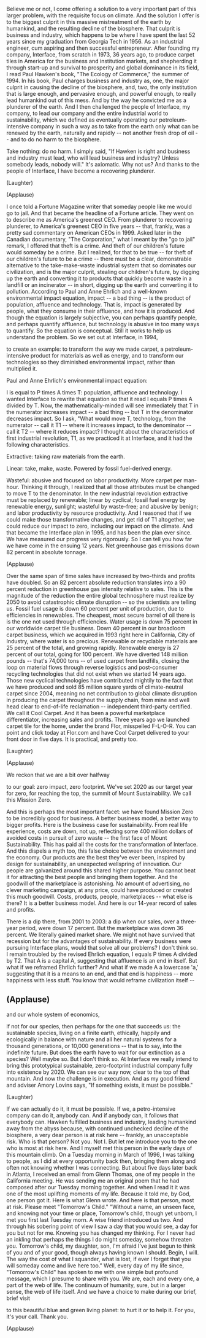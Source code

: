 
Believe me or not, I come offering a solution
to a very important part of this larger problem,
with the requisite focus on climate.
And the solution I offer
is to the biggest culprit
in this massive mistreatment of the earth
by humankind,
and the resulting decline of the biosphere.
That culprit is business and industry,
which happens to be where I have spent the last 52 years
since my graduation from Georgia Tech in 1956.
As an industrial engineer,
cum aspiring and then successful entrepreneur.
After founding my company, Interface, from scratch
in 1973, 36 years ago,
to produce carpet tiles in America
for the business and institution markets,
and shepherding it through start-up and survival
to prosperity and global dominance in its field,
I read Paul Hawken&#39;s book,
&quot;The Ecology of Commerce,&quot;
the summer of 1994.
In his book, Paul charges business and industry
as, one, the major culprit
in causing the decline of the biosphere,
and, two, the only institution that is large enough,
and pervasive enough, and powerful enough,
to really lead humankind out of this mess.
And by the way he convicted me
as a plunderer of the earth.
And I then challenged the people of Interface, my company,
to lead our company and the entire industrial world to sustainability,
which we defined as eventually operating
our petroleum-intensive company in such a way
as to take from the earth
only what can be renewed by the earth, naturally and rapidly --
not another fresh drop of oil --
and to do no harm to the biosphere.

Take nothing: do no harm.
I simply said, &quot;If Hawken is right
and business and industry must lead,
who will lead business and industry?
Unless somebody leads, nobody will.&quot;
It&#39;s axiomatic. Why not us?
And thanks to the people of Interface,
I have become a recovering plunderer.

(Laughter)


(Applause)

I once told a Fortune Magazine writer
that someday people like me would go to jail.
And that became the headline of a Fortune article.
They went on to describe me as America&#39;s greenest CEO.
From plunderer to recovering plunderer,
to America&#39;s greenest CEO in five years --
that, frankly, was a pretty sad commentary
on American CEOs in 1999.
Asked later in the Canadian documentary, &quot;The Corporation,&quot;
what I meant by the &quot;go to jail&quot; remark,
I offered that theft is a crime.
And theft of our children&#39;s future would someday be a crime.
But I realized, for that to be true --
for theft of our children&#39;s future to be a crime --
there must be a clear, demonstrable alternative
to the take-make-waste industrial system
that so dominates our civilization,
and is the major culprit, stealing our children&#39;s future,
by digging up the earth
and converting it to products that quickly become waste
in a landfill or an incinerator --
in short, digging up the earth and converting it to pollution.
According to Paul and Anne Ehrlich
and a well-known environmental impact equation,
impact -- a bad thing --
is the product of population, affluence and technology.
That is, impact is generated by people,
what they consume in their affluence,
and how it is produced.
And though the equation is largely subjective,
you can perhaps quantify people, and perhaps quantify affluence,
but technology is abusive in too many ways to quantify.
So the equation is conceptual.
Still it works to help us understand the problem.
So we set out at Interface, in 1994,

to create an example:
to transform the way we made carpet,
a petroleum-intensive product for materials as well as energy,
and to transform our technologies
so they diminished environmental impact,
rather than multiplied it.

Paul and Anne Ehrlich&#39;s environmental impact equation:

I is equal to P times A times T:
population, affluence and technology.
I wanted Interface to rewrite that equation so that it read
I equals P times A divided by T.
Now, the mathematically-minded will see immediately
that T in the numerator increases impact -- a bad thing --
but T in the denominator decreases impact.
So I ask, &quot;What would move T, technology,
from the numerator -- call it T1 --
where it increases impact,
to the denominator -- call it T2 --
where it reduces impact?
I thought about the characteristics
of first industrial revolution,
T1, as we practiced it at Interface,
and it had the following characteristics.

Extractive: taking raw materials from the earth.

Linear: take, make, waste.
Powered by fossil fuel-derived energy.

Wasteful: abusive and focused on labor productivity.
More carpet per man-hour.
Thinking it through, I realized that all those attributes
must be changed to move T to the denominator.
In the new industrial revolution extractive must be replaced by renewable;
linear by cyclical;
fossil fuel energy by renewable energy, sunlight;
wasteful by waste-free;
and abusive by benign;
and labor productivity by resource productivity.
And I reasoned that if we could make those transformative changes,
and get rid of T1 altogether,
we could reduce our impact to zero,
including our impact on the climate.
And that became the Interface plan in 1995,
and has been the plan ever since.
We have measured our progress very rigorously.
So I can tell you how far we have come in the ensuing 12 years.
Net greenhouse gas emissions
down 82 percent in absolute tonnage.

(Applause)

Over the same span of time
sales have increased by two-thirds and profits have doubled.
So an 82 percent absolute reduction
translates into a 90 percent reduction
in greenhouse gas intensity relative to sales.
This is the magnitude
of the reduction the entire global technosphere
must realize by 2050
to avoid catastrophic climate disruption --
so the scientists are telling us.
Fossil fuel usage is down 60 percent per unit of production,
due to efficiencies in renewables.
The cheapest, most secure barrel of oil there is
is the one not used through efficiencies.
Water usage is down 75 percent
in our worldwide carpet tile business.
Down 40 percent in our broadloom carpet business,
which we acquired in 1993
right here in California, City of Industry,
where water is so precious.
Renewable or recyclable materials are 25 percent of the total, and growing rapidly.
Renewable energy is 27 percent of our total,
going for 100 percent.
We have diverted 148 million pounds --
that&#39;s 74,000 tons --
of used carpet from landfills,
closing the loop on material flows
through reverse logistics
and post-consumer recycling technologies
that did not exist when we started 14 years ago.
Those new cyclical technologies
have contributed mightily to the fact that we have produced and sold
85 million square yards of climate-neutral carpet
since 2004,
meaning no net contribution to global climate disruption
in producing the carpet throughout the supply chain,
from mine and well head clear to end-of-life reclamation --
independent third-party certified.
We call it Cool Carpet.
And it has been a powerful marketplace differentiator,
increasing sales and profits.
Three years ago we launched carpet tile for the home,
under the brand Flor,
misspelled F-L-O-R.
You can point and click today at Flor.com
and have Cool Carpet delivered to your front door in five days.
It is practical, and pretty too.

(Laughter)


(Applause)

We reckon that we are a bit over halfway

to our goal: zero impact, zero footprint.
We&#39;ve set 2020 as our target year for zero,
for reaching the top, the summit of Mount Sustainability.
We call this Mission Zero.

And this is perhaps the most important facet:
we have found Mission Zero to be incredibly good for business.
A better business model,
a better way to bigger profits.
Here is the business case for sustainability.
From real life experience, costs are down, not up,
reflecting some 400 million dollars
of avoided costs in pursuit of zero waste --
the first face of Mount Sustainability.
This has paid all the costs for the transformation of Interface.
And this dispels a myth too,
this false choice between the environment and the economy.
Our products are the best they&#39;ve ever been,
inspired by design for sustainability,
an unexpected wellspring of innovation.
Our people are galvanized around this shared higher purpose.
You cannot beat it for attracting the best people
and bringing them together.
And the goodwill of the marketplace is astonishing.
No amount of advertising, no clever marketing campaign,
at any price, could have produced or created
this much goodwill.
Costs, products, people, marketplaces --
what else is there?
It is a better business model.
And here is our 14-year record of sales and profits.

There is a dip there, from 2001 to 2003:
a dip when our sales, over a three-year period,
were down 17 percent.
But the marketplace was down 36 percent.
We literally gained market share.
We might not have survived that recession
but for the advantages of sustainability.
If every business were pursuing Interface plans,
would that solve all our problems?
I don&#39;t think so.
I remain troubled by the revised Ehrlich equation,
I equals P times A divided by T2.
That A is a capital A,
suggesting that affluence is an end in itself.
But what if we reframed Ehrlich further?
And what if we made A a lowercase &#39;a,&#39;
suggesting that it is a means to an end,
and that end is happiness --
more happiness with less stuff.
You know that would reframe civilization itself --

(Applause)
 --
and our whole system of economics,

if not for our species, then perhaps for the one that succeeds us:
the sustainable species, living on a finite earth,
ethically, happily and ecologically
in balance with nature
and all her natural systems for a thousand generations,
or 10,000 generations --
that is to say, into the indefinite future.
But does the earth have to wait for our extinction as a species?
Well maybe so. But I don&#39;t think so.
At Interface we really intend to bring this prototypical
sustainable, zero-footprint industrial company
fully into existence by 2020.
We can see our way now,
clear to the top of that mountain.
And now the challenge is in execution.
And as my good friend and adviser Amory Lovins says,
&quot;If something exists, it must be possible.&quot;

(Laughter)

If we can actually do it, it must be possible.
If we, a petro-intensive company can do it, anybody can.
And if anybody can, it follows that everybody can.
Hawken fulfilled business and industry,
leading humankind away from the abyss
because, with continued unchecked decline of the biosphere,
a very dear person is at risk here --
frankly, an unacceptable risk.
Who is that person?
Not you. Not I.
But let me introduce you to the one who is most at risk here.
And I myself met this person in the early days of this mountain climb.
On a Tuesday morning in March of 1996,
I was talking to people, as I did at every opportunity back then,
bringing them along and often not knowing whether I was connecting.
But about five days later back in Atlanta,
I received an email from Glenn Thomas,
one of my people in the California meeting.
He was sending me an original poem
that he had composed after our Tuesday morning together.
And when I read it it was one of the most uplifting moments of my life.
Because it told me, by God, one person got it.
Here is what Glenn wrote. And here is that person, most at risk.
Please meet &quot;Tomorrow&#39;s Child.&quot;
&quot;Without a name, an unseen face, and knowing not your time or place,
Tomorrow&#39;s child, though yet unborn,
I met you first last Tuesday morn.
A wise friend introduced us two.
And through his sobering point of view
I saw a day that you would see, a day for you but not for me.
Knowing you has changed my thinking.
For I never had an inkling
that perhaps the things I do might someday,
somehow threaten you.
Tomorrow&#39;s child, my daughter, son,
I&#39;m afraid I&#39;ve just begun to think of you and of your good,
though always having known I should.
Begin, I will.
The way the cost of what I squander, what is lost,
if ever I forget that you
will someday come and live here too.&quot;
Well, every day of my life since,
&quot;Tomorrow&#39;s Child&quot; has spoken to me
with one simple but profound message,
which I presume to share with you.
We are, each and every one,
a part of the web of life.
The continuum of humanity, sure, but in a larger sense, the web of life itself.
And we have a choice to make
during our brief, brief visit

to this beautiful blue and green living planet:
to hurt it or to help it.
For you, it&#39;s your call.
Thank you.

(Applause)

